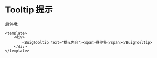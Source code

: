 # Tooltip 提示

<ClientOnly>
  <div>
    <BuigTooltip text="提示内容"><span style="text-decoration:underline; cursor:pointer">悬停我</span></BuigTooltip>
  </div>
</ClientOnly>

```vue
<template>
    <div>
        <BuigTooltip text="提示内容"><span>悬停我</span></BuigTooltip>
    </div>
</template>
```
